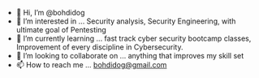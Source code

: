 - 👋 Hi, I’m @bohdidog
- 👀 I’m interested in ... Security analysis, Security Engineering, with ultimate goal of Pentesting
- 🌱 I’m currently learning ... fast track cyber security bootcamp classes, Improvement of every discipline in Cybersecurity.
- 💞️ I’m looking to collaborate on ... anything that improves my skill set
- 📫 How to reach me ... bohdidog@gmail.com

<!---
bohdidog/bohdidog is a ✨ special ✨ repository because its `README.md` (this file) appears on your GitHub profile.
You can click the Preview link to take a look at your changes.
--->
